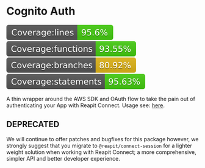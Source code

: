 # Cognito Auth

![lines](/packages/cognito-auth/src/tests/badges/badge-lines.svg) ![functions](/packages/cognito-auth/src/tests/badges/badge-functions.svg) ![branches](/packages/cognito-auth/src/tests/badges/badge-branches.svg) ![statements](/packages/cognito-auth/src/tests/badges/badge-statements.svg)

A thin wrapper around the AWS SDK and OAuth flow to take the pain out of authenticating your App with Reapit Connect. Usage see: [here](https://foundations-documentation.reapit.cloud/open-source/packages#cognito-auth).

## DEPRECATED

We will continue to offer patches and bugfixes for this package however, we strongly suggest that you migrate to `@reapit/connect-session` for a lighter weight solution when working with Reapit Connect; a more comprehensive, simpler API and better developer experience.


